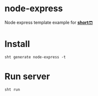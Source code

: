 # node-express
Node express template example for [**short🩳**](https://github.com/vincent-herlemont/short)
# Install
```
sht generate node-express -t
```
# Run server
```
sht run
```